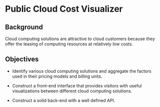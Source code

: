 # Public Cloud Cost Visualizer

## Background

Cloud computing solutions are attractive to cloud customers because they offer the leasing of computing resources at relatively low costs. 

## Objectives

* Identify various cloud computing solutions and aggregate the factors used in their pricing models and billing units. 

* Construct a front-end interface that provides visitors with useful visualizations between different cloud computing solutions. 

* Construct a solid back-end with a well defined API. 



